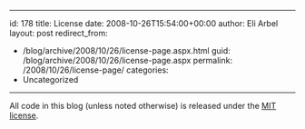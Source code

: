  ---
id: 178
title: License
date: 2008-10-26T15:54:00+00:00
author: Eli Arbel
layout: post
redirect_from:
  - /blog/archive/2008/10/26/license-page.aspx.html
guid: /blog/archive/2008/10/26/license-page.aspx
permalink: /2008/10/26/license-page/
categories:
  - Uncategorized
---

All code in this blog (unless noted otherwise) is released under the [MIT license](http://en.wikipedia.org/wiki/MIT_License).